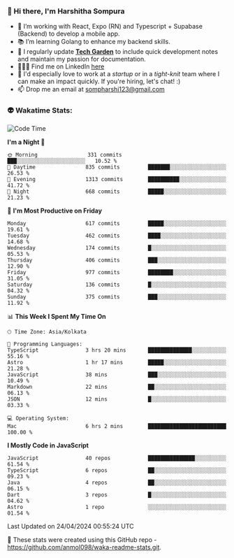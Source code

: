 ### 👋 Hi there, I'm Harshitha Sompura

- 🔧 I’m working with React, Expo (RN) and Typescript + Supabase (Backend) to develop a mobile app.
- 📚 I’m learning Golang to enhance my backend skills.
- 🌾 I regularly update **<u>[Tech Garden](https://tech-garden-hs.vercel.app/)</u>** to include quick development notes and maintain my passion for documentation.
- 👩🏻‍💻 Find me on LinkedIn <u>[here](https://www.linkedin.com/in/harshithasompura/)</u>
- 🐣 I'd especially love to work at a _startup_ or in a _tight-knit_ team where I can make an impact quickly. If you're hiring, let's chat! :)
- 📫 Drop me an email at [sompharshi123@gmail.com](mailto:sompharshi123@gmail.com)

### 👽 Wakatime Stats:
<!--START_SECTION:waka-->
![Code Time](http://img.shields.io/badge/Code%20Time-74%20hrs%2043%20mins-blue)

**I'm a Night 🦉** 

```text
🌞 Morning                331 commits         ███░░░░░░░░░░░░░░░░░░░░░░   10.52 % 
🌆 Daytime                835 commits         ███████░░░░░░░░░░░░░░░░░░   26.53 % 
🌃 Evening                1313 commits        ██████████░░░░░░░░░░░░░░░   41.72 % 
🌙 Night                  668 commits         █████░░░░░░░░░░░░░░░░░░░░   21.23 % 
```
📅 **I'm Most Productive on Friday** 

```text
Monday                   617 commits         █████░░░░░░░░░░░░░░░░░░░░   19.61 % 
Tuesday                  462 commits         ████░░░░░░░░░░░░░░░░░░░░░   14.68 % 
Wednesday                174 commits         █░░░░░░░░░░░░░░░░░░░░░░░░   05.53 % 
Thursday                 406 commits         ███░░░░░░░░░░░░░░░░░░░░░░   12.90 % 
Friday                   977 commits         ████████░░░░░░░░░░░░░░░░░   31.05 % 
Saturday                 136 commits         █░░░░░░░░░░░░░░░░░░░░░░░░   04.32 % 
Sunday                   375 commits         ███░░░░░░░░░░░░░░░░░░░░░░   11.92 % 
```


📊 **This Week I Spent My Time On** 

```text
🕑︎ Time Zone: Asia/Kolkata

💬 Programming Languages: 
TypeScript               3 hrs 20 mins       ██████████████░░░░░░░░░░░   55.16 % 
Astro                    1 hr 17 mins        █████░░░░░░░░░░░░░░░░░░░░   21.28 % 
JavaScript               38 mins             ███░░░░░░░░░░░░░░░░░░░░░░   10.49 % 
Markdown                 22 mins             ██░░░░░░░░░░░░░░░░░░░░░░░   06.13 % 
JSON                     12 mins             █░░░░░░░░░░░░░░░░░░░░░░░░   03.33 % 

💻 Operating System: 
Mac                      6 hrs 2 mins        █████████████████████████   100.00 % 
```

**I Mostly Code in JavaScript** 

```text
JavaScript               40 repos            ███████████████░░░░░░░░░░   61.54 % 
TypeScript               6 repos             ██░░░░░░░░░░░░░░░░░░░░░░░   09.23 % 
Java                     4 repos             ██░░░░░░░░░░░░░░░░░░░░░░░   06.15 % 
Dart                     3 repos             █░░░░░░░░░░░░░░░░░░░░░░░░   04.62 % 
Astro                    1 repo              ░░░░░░░░░░░░░░░░░░░░░░░░░   01.54 % 
```




 Last Updated on 24/04/2024 00:55:24 UTC
<!--END_SECTION:waka-->

👀 These stats were created using this GitHub repo - https://github.com/anmol098/waka-readme-stats.git. 
